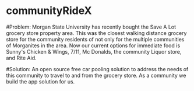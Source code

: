 # communityRideX
#Problem: 
Morgan State University has recently bought the Save A Lot grocery store property area. This was the closest walking distance grocery store for the community residents of not only for the multiple communities of Morganites in the area. Now our current options for immediate food is Sunny's Chicken & Wings, 7/11, Mc Donalds, the community Liquor store, and Rite Aid. 

#Solution:
An open source free car pooling solution to address the needs of this community to travel to and from the grocery store. As a community we build the app solution for us. 



